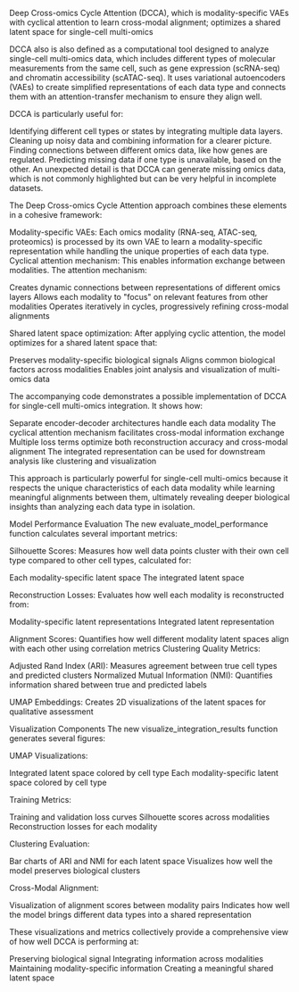 Deep Cross-omics Cycle Attention (DCCA), which is modality-specific VAEs with cyclical attention to learn cross-modal alignment; optimizes a shared latent space for single-cell multi-omics

DCCA also is also defined as a computational tool designed to analyze single-cell multi-omics data, which includes different types of molecular measurements from the same cell, such as gene expression (scRNA-seq) and chromatin accessibility (scATAC-seq). It uses variational autoencoders (VAEs) to create simplified representations of each data type and connects them with an attention-transfer mechanism to ensure they align well.

DCCA is particularly useful for:

Identifying different cell types or states by integrating multiple data layers.
Cleaning up noisy data and combining information for a clearer picture.
Finding connections between different omics data, like how genes are regulated.
Predicting missing data if one type is unavailable, based on the other.
An unexpected detail is that DCCA can generate missing omics data, which is not commonly highlighted but can be very helpful in incomplete datasets.

The Deep Cross-omics Cycle Attention approach combines these elements in a cohesive framework:

Modality-specific VAEs: Each omics modality (RNA-seq, ATAC-seq, proteomics) is processed by its own VAE to learn a modality-specific representation while handling the unique properties of each data type.
Cyclical attention mechanism: This enables information exchange between modalities. The attention mechanism:

Creates dynamic connections between representations of different omics layers
Allows each modality to "focus" on relevant features from other modalities
Operates iteratively in cycles, progressively refining cross-modal alignments

Shared latent space optimization: After applying cyclic attention, the model optimizes for a shared latent space that:

Preserves modality-specific biological signals
Aligns common biological factors across modalities
Enables joint analysis and visualization of multi-omics data

The accompanying code demonstrates a possible implementation of DCCA for single-cell multi-omics integration. It shows how:

Separate encoder-decoder architectures handle each data modality
The cyclical attention mechanism facilitates cross-modal information exchange
Multiple loss terms optimize both reconstruction accuracy and cross-modal alignment
The integrated representation can be used for downstream analysis like clustering and visualization

This approach is particularly powerful for single-cell multi-omics because it respects the unique characteristics of each data modality while learning meaningful alignments between them, ultimately revealing deeper biological insights than analyzing each data type in isolation.

Model Performance Evaluation
The new evaluate_model_performance function calculates several important metrics:

Silhouette Scores: Measures how well data points cluster with their own cell type compared to other cell types, calculated for:

Each modality-specific latent space
The integrated latent space


Reconstruction Losses: Evaluates how well each modality is reconstructed from:

Modality-specific latent representations
Integrated latent representation


Alignment Scores: Quantifies how well different modality latent spaces align with each other using correlation metrics
Clustering Quality Metrics:

Adjusted Rand Index (ARI): Measures agreement between true cell types and predicted clusters
Normalized Mutual Information (NMI): Quantifies information shared between true and predicted labels


UMAP Embeddings: Creates 2D visualizations of the latent spaces for qualitative assessment

Visualization Components
The new visualize_integration_results function generates several figures:

UMAP Visualizations:

Integrated latent space colored by cell type
Each modality-specific latent space colored by cell type


Training Metrics:

Training and validation loss curves
Silhouette scores across modalities
Reconstruction losses for each modality


Clustering Evaluation:

Bar charts of ARI and NMI for each latent space
Visualizes how well the model preserves biological clusters


Cross-Modal Alignment:

Visualization of alignment scores between modality pairs
Indicates how well the model brings different data types into a shared representation



These visualizations and metrics collectively provide a comprehensive view of how well DCCA is performing at:

Preserving biological signal
Integrating information across modalities
Maintaining modality-specific information
Creating a meaningful shared latent space



